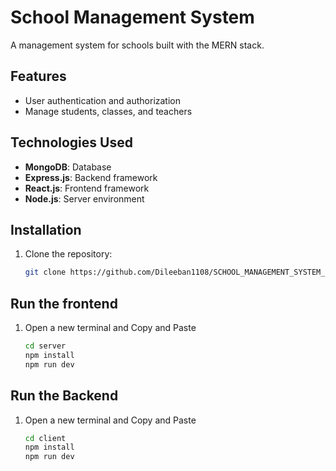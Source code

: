 # School Management System

A management system for schools built with the MERN stack.

## Features
- User authentication and authorization
- Manage students, classes, and teachers

## Technologies Used
- **MongoDB**: Database
- **Express.js**: Backend framework
- **React.js**: Frontend framework
- **Node.js**: Server environment

## Installation
1. Clone the repository:
   ```sh
   git clone https://github.com/Dileeban1108/SCHOOL_MANAGEMENT_SYSTEM_USING-MERN_STACK.git

## Run the frontend
1. Open a new terminal and Copy and Paste
   ```sh
   cd server
   npm install   
   npm run dev
   
## Run the Backend
1. Open a new terminal and Copy and Paste
   ```sh
   cd client
   npm install   
   npm run dev
